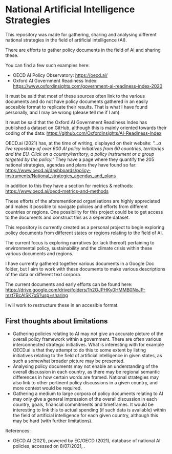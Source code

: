 # National Artificial Intelligence Strategies

This repository was made for gathering, sharing and analysing different national strategies in the field of artificial intelligence (AI).

There are efforts to gather policy documents in the field of AI and sharing these.

You can find a few such examples here:
- OECD AI Policy Observatory: https://oecd.ai/
- Oxford AI Government Readiness Index: https://www.oxfordinsights.com/government-ai-readiness-index-2020

It must be said that most of these sources often link to the various documents and do not have policy documents gathered in an easily accesible format to replicate their results. That is what I have found personally, and I may be wrong (please tell me if I am). 

It must be said that the Oxford AI Government Readiness Index has published a dataset on GitHub, although this is mainly oriented towards their coding of the data:
https://github.com/OxfordInsights/AI-Readiness-Index

OECD.ai (2021) has, at the time of writing, displayed on their website: *"...a live repository of over 600 AI policy initiatives from 60 countries, territories and the EU. Click on a country/territory, a policy instrument or a group targeted by the policy."* They have a page where they quantify the 205 national strategies, agendas and plans they have found so far:
https://www.oecd.ai/dashboards/policy-instruments/National_strategies_agendas_and_plans

In addition to this they have a section for metrics & methods:
https://www.oecd.ai/oecd-metrics-and-methods

These efforts of the aforementioned organisations are highly appreciated and makes it possible to navigate policies and efforts from different countries or regions. One possibility for this project could be to get access to the documents and construct this as a seperate dataset.

This repository is currently created as a personal project to begin exploring policy documents from different states or regions relating to the field of AI. 

The current focus is exploring narratives (or lack thereof) pertaining to environmental policy, sustainability and the climate crisis within these various documents and regions.

I have currently gathered together various documents in a Google Doc folder, but I aim to work with these documents to make various descriptions of the data or different text corpora.

The current documents and early efforts can be found here:
https://drive.google.com/drive/folders/1h2OJPHKy0HMMB0NxJP-mzt7BcAISK7oS?usp=sharing

I will work to restructure these in an accesible format.

## First thoughts about limitations
- Gathering policies relating to AI may not give an accurate picture of the overall policy framework within a government. There are often various interconnected strategic initiatives. What is interesting with for example OECD.ai is that they attempt to do this to some extent by listing initiatives relating to the field of artificial intelligence in given states, as such a somewhat broader picture may be presented.
- Analysing policy documents may not enable an understanding of the overall discussion in each country, as there may be regional semantic differences in how certain words are framed. National strategies may also link to other pertinent policy discussions in a given country, and more context would be required.
- Gathering a medium to large corpora of policy documents relating to AI may only give a general impression of the overall discussion in each country, goals, financial commitments and timeframes. It would be interesting to link this to actual spending (if such data is available) within the field of artificial intelligence for each given country, although this may be hard (with further limitations).

References:
- OECD.AI (2021), powered by EC/OECD (2021), database of national AI policies, accessed on 8/07/2021, .
